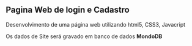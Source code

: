 <h2> Pagina Web de login e Cadastro</h2>

<p> Desenvolvimento de uma página web utilizando html5, CSS3, Javacript</p>
<p> Os dados de Site será gravado em banco de dados <b>MondoDB</b></p>
